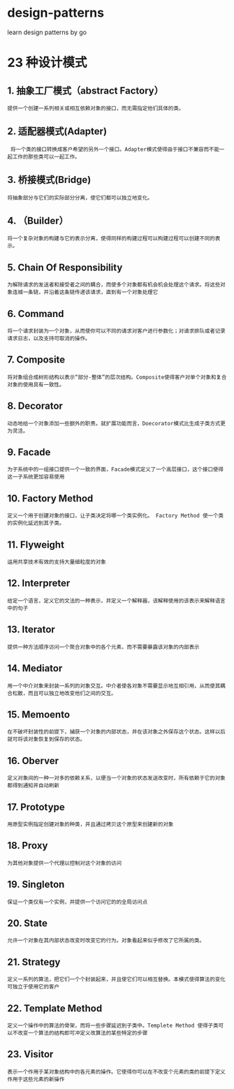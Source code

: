 # design-patterns
learn design patterns by go

# 23 种设计模式
## 1. 抽象工厂模式（abstract Factory）
    提供一个创建一系列相关或相互依赖对象的接口，而无需指定他们具体的类。
## 2. 适配器模式(Adapter)
     将一个类的接口转换成客户希望的另外一个接口。Adapter模式使得由于接口不兼容而不能一起工作的那些类可以一起工作。
## 3. 桥接模式(Bridge)
    将抽象部分与它们的实际部分分离，使它们都可以独立地变化。
## 4. （Builder）
    将一个复杂对象的构建与它的表示分离，使得同样的构建过程可以构建过程可以创建不同的表示。
## 5. Chain Of Responsibility
    为解除请求的发送者和接受者之间的耦合，而使多个对象都有机会机会处理这个请求。将这些对象连城一条链，并沿着这条链传递该请求，直到有一个对象处理它
## 6. Command
    将一个请求封装为一个对象，从而使你可以不同的请求对客户进行参数化；对请求排队或者记录请求日志，以及支持可取消的操作。
## 7. Composite
    将对象组合成树形结构以表示“部分-整体”的层次结构。Composite使得客户对单个对象和复合对象的使用具有一致性。
## 8. Decorator
    动态地给一个对象添加一些额外的职责。就扩展功能而言，Doecorator模式比生成子类方式更为灵活。
## 9. Facade
    为子系统中的一组接口提供一个一致的界面，Facade模式定义了一个高层接口，这个接口使得这一子系统更加容易使用
## 10. Factory Method
    定义一个用于创建对象的接口，让子类决定将哪一个类实例化。 Factory Method 使一个类的实例化延迟到其子类。
## 11. Flyweight
    运用共享技术有效的支持大量细粒度的对象
## 12. Interpreter 
    给定一个语言，定义它的文法的一种表示，并定义一个解释器，该解释使用的该表示来解释语言中的句子
## 13. Iterator
    提供一种方法顺序访问一个聚合对象中的各个元素，而不需要暴露该对象的内部表示
## 14. Mediator
    用一个中介对象来封装一系列的对象交互。中介者使各对象不需要显示地互相引用，从而使其耦合松散，而且可以独立地改变他们之间的交互。
## 15. Memoento
    在不破坏封装性的前提下，捕获一个对象的内部状态，并在该对象之外保存这个状态。这样以后就可将该对象恢复到保存的状态。
## 16. Oberver
    定义对象间的一种一对多的依赖关系，以便当一个对象的状态发送改变时，所有依赖于它的对象都得到通知并自动刷新
## 17. Prototype
    用原型实例指定创建对象的种类，并且通过拷贝这个原型来创建新的对象
## 18. Proxy
    为其他对象提供一个代理以控制对这个对象的访问
## 19. Singleton
    保证一个类仅有一个实例，并提供一个访问它的的全局访问点
## 20. State
    允许一个对象在其内部状态改变时改变它的行为。对象看起来似乎修改了它所属的类。
## 21. Strategy
    定义一系列的算法，把它们一个个封装起来，并且使它们可以相互替换。本模式使得算法的变化可独立于使用它的客户
## 22. Template Method 
    定义一个操作中的算法的骨架，而将一些步骤延迟到子类中。Templete Method 使得子类可以不改变一个算法的结构即可冲定义改算法的某些特定的步骤
## 23. Visitor
    表示一个作用于某对象结构中的各元素的操作。它使得你可以在不改变个元素的类的前提下定义作用于这些元素的新操作

